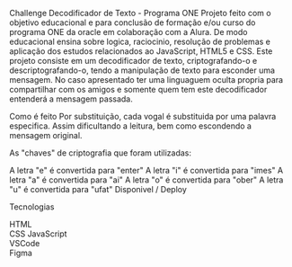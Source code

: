 Challenge Decodificador de Texto - Programa ONE
Projeto feito com o objetivo educacional e para conclusão de formação e/ou curso do programa ONE da oracle em colaboração com a Alura. De modo educacional ensina sobre logica, raciocinio, resolução de problemas e aplicação dos estudos relacionados ao JavaScript, HTML5 e CSS.
Este projeto consiste em um decodificador de texto, criptografando-o e descriptografando-o, tendo a manipulação de texto para esconder uma mensagem. No caso apresentado ter uma linguaguem oculta propria para compartilhar com os amigos e somente quem tem este decodificador entenderá a mensagem passada.

Como é feito
Por substituição, cada vogal é substituida por uma palavra especifica. Assim dificultando a leitura, bem como escondendo a mensagem original.

As "chaves" de criptografia que foram utilizadas:

A letra "e" é convertida para "enter"
A letra "i" é convertida para "imes"
A letra "a" é convertida para "ai"
A letra "o" é convertida para "ober"
A letra "u" é convertida para "ufat"
Disponivel / Deploy

Tecnologias

HTML	
CSS	
JavaScript	
VSCode	
Figma
